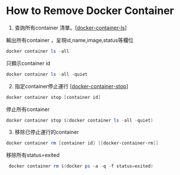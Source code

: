 # How to Remove Docker Container

1. 查詢所有container 清單。[[docker-container-ls]]

輸出所有container ，呈現id,name,image,status等欄位
```powershell
docker container ls -all
```
只顯示container id
```powershell
docker container ls -all -quiet
```

2. 指定container停止運行 [[docker-container-stop]]
```powershell
docker container stop [container id]
```

停止所有container
```powershell
docker container stop $(docker container ls -all -quiet)
```

3. 移除已停止運行的container
```powershell
docker container rm [container id] [[docker-container-rm]]
```

移除所有status=exited
```powershell
 docker container rm $(docker ps -a -q -f status=exited)
```

[//begin]: # "Autogenerated link references for markdown compatibility"
[docker-container-ls]: docker-container-ls.md "Docker Container Ls"
[docker-container-stop]: docker-container-stop.md "Docker Container Stop"
[//end]: # "Autogenerated link references"
